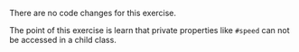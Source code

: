 There are no code changes for this exercise.

The point of this exercise is learn that private properties like `#speed` can not be accessed in a child class.
